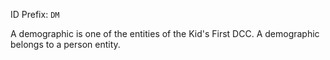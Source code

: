 ID Prefix: `DM`

A demographic is one of the entities of the Kid's First DCC.
A demographic belongs to a person entity.
